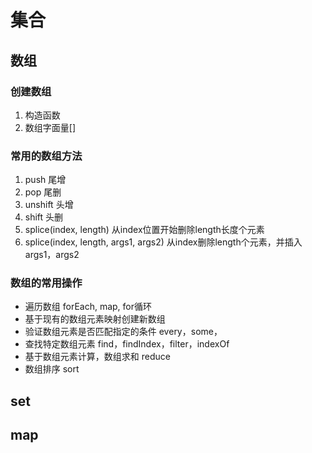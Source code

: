 # 集合
## 数组
### 创建数组
1. 构造函数
2. 数组字面量[]

### 常用的数组方法
1. push 尾增
2. pop 尾删
3. unshift  头增
4. shift 头删
5. splice(index, length) 从index位置开始删除length长度个元素
6. splice(index, length, args1, args2) 从index删除length个元素，并插入args1，args2

### 数组的常用操作
- 遍历数组 forEach, map, for循环
- 基于现有的数组元素映射创建新数组
- 验证数组元素是否匹配指定的条件 every，some，
- 查找特定数组元素 find，findIndex，filter，indexOf
- 基于数组元素计算，数组求和 reduce
- 数组排序 sort



## set
## map
